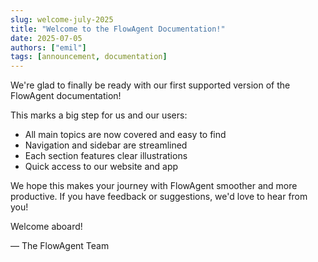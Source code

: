 ```yaml
---
slug: welcome-july-2025
title: "Welcome to the FlowAgent Documentation!"
date: 2025-07-05
authors: ["emil"]
tags: [announcement, documentation]
---
```


We're glad to finally be ready with our first supported version of the FlowAgent documentation!

This marks a big step for us and our users:

- All main topics are now covered and easy to find
- Navigation and sidebar are streamlined
- Each section features clear illustrations
- Quick access to our website and app

We hope this makes your journey with FlowAgent smoother and more productive. If you have feedback or suggestions, we'd love to hear from you!

Welcome aboard!

— The FlowAgent Team
